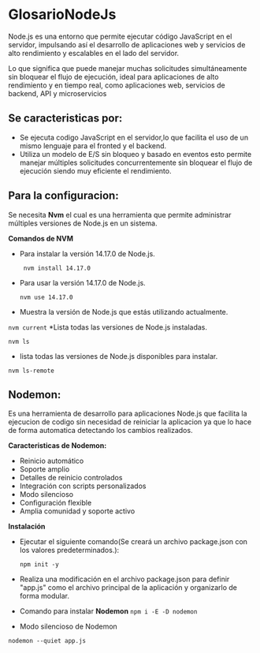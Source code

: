 # GlosarioNodeJs

Node.js es una entorno que permite ejecutar código JavaScript en el servidor, impulsando así el desarrollo de aplicaciones web y servicios de alto rendimiento y escalables en el lado del servidor.

Lo que significa que puede manejar muchas solicitudes simultáneamente sin bloquear el flujo de ejecución, ideal para aplicaciones de alto rendimiento y en tiempo 
real, como aplicaciones web, servicios de backend, API y microservicios

## __Se caracteristicas por:__
* Se ejecuta codigo JavaScript en el servidor,lo que facilita el uso de un mismo lenguaje para el fronted y el backend.
* Utiliza un modelo de E/S sin bloqueo y basado en eventos esto permite manejar múltiples solicitudes concurrentemente sin bloquear el flujo de ejecución siendo muy eficiente el rendimiento.

## __Para la configuracion:__
Se necesita **Nvm** el cual es una herramienta que permite administrar múltiples versiones de Node.js en un sistema.

  **Comandos de NVM**
  
* Para instalar la versión 14.17.0 de Node.js.
  
    ``` nvm install 14.17.0```
* Para usar la versión 14.17.0 de Node.js.

    ```nvm use 14.17.0 ```
  
*  Muestra la versión de Node.js que estás utilizando actualmente.
  
  ```nvm current```
*Lista todas las versiones de Node.js instaladas.

```nvm ls```

*  lista todas las versiones de Node.js disponibles para instalar.
  
  ```nvm ls-remote```

## __Nodemon:__

 Es una herramienta de desarrollo para aplicaciones Node.js  que facilita la ejecucion de codigo sin necesidad de reiniciar la aplicacion ya que lo hace de forma automatica detectando los cambios realizados.

**Caracteristicas de Nodemon:**
* Reinicio automático
* Soporte amplio
* Detalles de reinicio controlados
* Integración con scripts personalizados
* Modo silencioso
* Configuración flexible
* Amplia comunidad y soporte activo

**Instalación**
*  Ejecutar el siguiente comando(Se creará un archivo package.json con los valores predeterminados.):

    ```npm init -y                                                         ```

* Realiza una modificación en el archivo package.json para definir "app.js" 
como el archivo principal de la aplicación y organizarlo de forma modular.

* Comando para instalar **Nodemon**
```npm i -E -D nodemon                                                  ```

* Modo silencioso de Nodemon

```nodemon --quiet app.js ```




